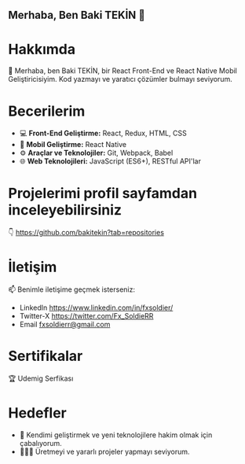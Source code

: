 ## Merhaba, Ben Baki TEKİN 👋 
# Hakkımda
🚀 Merhaba, ben Baki TEKİN, bir React Front-End ve React Native Mobil Geliştiricisiyim. Kod yazmayı ve yaratıcı çözümler bulmayı seviyorum.
# Becerilerim
- 💻 **Front-End Geliştirme:** React, Redux, HTML, CSS
- 📱 **Mobil Geliştirme:** React Native
- ⚙️ **Araçlar ve Teknolojiler:** Git, Webpack, Babel
- 🌐 **Web Teknolojileri:** JavaScript (ES6+), RESTful API'lar
# Projelerimi profil sayfamdan inceleyebilirsiniz
👇 https://github.com/bakitekin?tab=repositories
# İletişim
📫 Benimle iletişime geçmek isterseniz:
- LinkedIn https://www.linkedin.com/in/fxsoldier/
- Twitter-X https://twitter.com/Fx_SoldieRR
- Email fxsoldierr@gmail.com
# Sertifikalar
🏆 Udemig Serfikası
# Hedefler
- 🎯 Kendimi geliştirmek ve yeni teknolojilere hakim olmak için çabalıyorum.
- 👨‍💻✨ Üretmeyi ve yararlı projeler yapmayı seviyorum.
